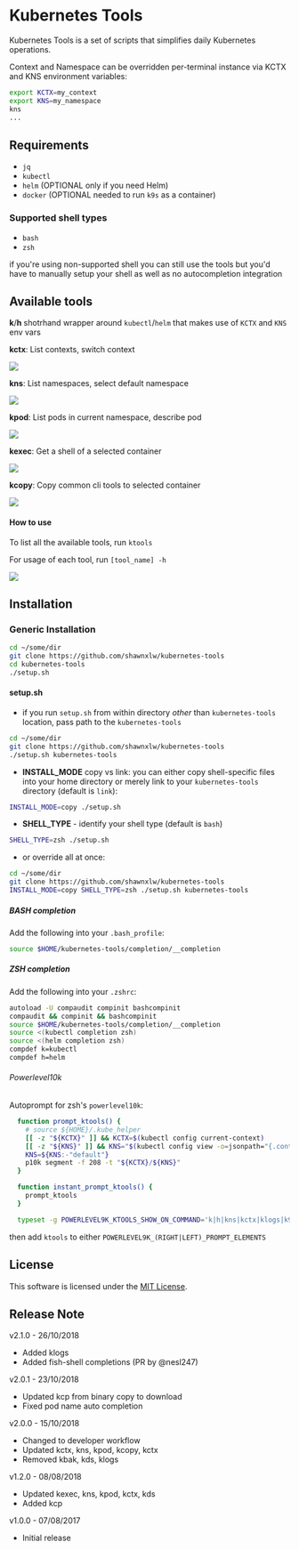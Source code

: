 # Kubernetes Tools

Kubernetes Tools is a set of scripts that simplifies daily Kubernetes operations.

Context and Namespace can be overridden per-terminal instance via KCTX and KNS environment variables:

```sh
export KCTX=my_context
export KNS=my_namespace
kns
...
```

## Requirements

* `jq`
* `kubectl`
* `helm` (OPTIONAL only if you need Helm)
* `docker` (OPTIONAL needed to run `k9s` as a container)

### Supported shell types

* `bash`
* `zsh`

if you're using non-supported shell you can still use the tools but you'd have to manually setup your shell as well as no autocompletion integration

## Available tools

**k**/**h** shotrhand wrapper around `kubectl`/`helm` that makes use of `KCTX` and `KNS` env vars

**kctx**: List contexts, switch context

![](gif/kctx.gif)

**kns**: List namespaces, select default namespace

![](gif/kns.gif)

**kpod**: List pods in current namespace, describe pod

![](gif/kpod.gif)

**kexec**: Get a shell of a selected container

![](gif/kexec.gif)

**kcopy**: Copy common cli tools to selected container

![](gif/kcopy.gif)

#### How to use
To list all the available tools, run ```ktools```

For usage of each tool, run ```[tool_name] -h```

![](gif/ktools.gif)

## Installation

### Generic Installation
```sh
cd ~/some/dir
git clone https://github.com/shawnxlw/kubernetes-tools
cd kubernetes-tools
./setup.sh
```

#### setup.sh

* if you run `setup.sh` from within directory *other* than `kubernetes-tools` location, pass path to the `kubernetes-tools`

```sh
cd ~/some/dir
git clone https://github.com/shawnxlw/kubernetes-tools
./setup.sh kubernetes-tools
```
* **INSTALL_MODE** copy vs link: you can either copy shell-specific files into your home directory or merely link to your `kubernetes-tools` directory (default is `link`):

```sh
INSTALL_MODE=copy ./setup.sh 
```

* **SHELL_TYPE** - identify your shell type (default is `bash`)

```sh
SHELL_TYPE=zsh ./setup.sh 
```

* or override all at once:

```sh
cd ~/some/dir
git clone https://github.com/shawnxlw/kubernetes-tools
INSTALL_MODE=copy SHELL_TYPE=zsh ./setup.sh kubernetes-tools
```


##### BASH completion
Add the following into your `.bash_profile`:  
```sh
source $HOME/kubernetes-tools/completion/__completion
```

##### ZSH completion
Add the following into your `.zshrc`:  
```sh
autoload -U compaudit compinit bashcompinit
compaudit && compinit && bashcompinit
source $HOME/kubernetes-tools/completion/__completion
source <(kubectl completion zsh)
source <(helm completion zsh)
compdef k=kubectl
compdef h=helm
```

###### Powerlevel10k

Autoprompt for zsh's `powerlevel10k`:

```sh
  function prompt_ktools() {
    # source ${HOME}/.kube_helper
    [[ -z "${KCTX}" ]] && KCTX=$(kubectl config current-context)
    [[ -z "${KNS}" ]] && KNS="$(kubectl config view -o=jsonpath="{.contexts[?(@.name==\"${KCTX}\")].context.namespace}")"
    KNS=${KNS:-"default"}
    p10k segment -f 208 -t "${KCTX}/${KNS}"
  }

  function instant_prompt_ktools() {
    prompt_ktools
  }

  typeset -g POWERLEVEL9K_KTOOLS_SHOW_ON_COMMAND='k|h|kns|kctx|klogs|k9s|kcopy|kexec|kpod'

```

then add `ktools` to either `POWERLEVEL9K_(RIGHT|LEFT)_PROMPT_ELEMENTS`

## License
This software is licensed under the [MIT License](https://opensource.org/licenses/MIT).

## Release Note
v2.1.0 - 26/10/2018
- Added klogs
- Added fish-shell completions (PR by @nesl247)

v2.0.1 - 23/10/2018
- Updated kcp from binary copy to download
- Fixed pod name auto completion

v2.0.0 - 15/10/2018
- Changed to developer workflow
- Updated kctx, kns, kpod, kcopy, kctx
- Removed kbak, kds, klogs

v1.2.0 - 08/08/2018
- Updated kexec, kns, kpod, kctx, kds
- Added kcp

v1.0.0 - 07/08/2017
- Initial release
